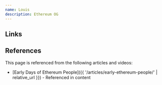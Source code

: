 ```yaml
---
name: Louis
description: Ethereum OG
---
```


## Links

## References

This page is referenced from the following articles and videos:

- [Early Days of Ethereum People]({{ '/articles/early-ethereum-people/' | relative_url }}) - Referenced in content